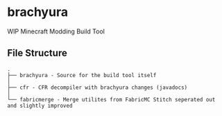 # brachyura

WIP Minecraft Modding Build Tool

## File Structure

```
.
├── brachyura - Source for the build tool itself
│
├── cfr - CFR decompiler with brachyura changes (javadocs)
│
└── fabricmerge - Merge utilites from FabricMC Stitch seperated out and slightly improved
```